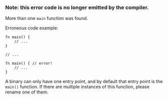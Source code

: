 ### Note: this error code is no longer emitted by the compiler.

More than one `main` function was found.

Erroneous code example:

```compile_fail
fn main() {
    // ...
}

// ...

fn main() { // error!
    // ...
}
```

A binary can only have one entry point, and by default that entry point is the
`main()` function. If there are multiple instances of this function, please
rename one of them.
